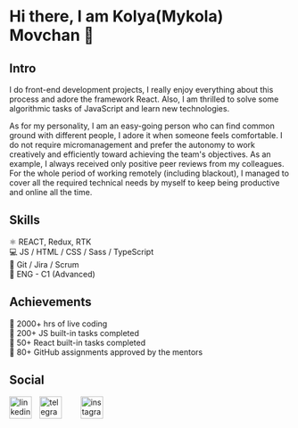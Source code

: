 # Hi there, I am Kolya(Mykola) Movchan 👋

## Intro
I do front-end development projects, I really enjoy everything about this process and adore the framework React. Also, I am thrilled to solve some algorithmic tasks of JavaScript and learn new technologies.

As for my personality, I am an easy-going person who can find common ground with different people, I adore it when someone feels comfortable. I do not require micromanagement and prefer the autonomy to work creatively and efficiently toward achieving the team's objectives. As an example, I always received only positive peer reviews from my colleagues. For the whole period of working remotely (including blackout), I managed to cover all the required technical needs by myself to keep being productive and online all the time.

## Skills
:atom_symbol: REACT, Redux, RTK <br>
:computer: JS / HTML / CSS / Sass / TypeScript <br>
:handshake: Git / Jira / Scrum <br>
:england:	ENG - C1 (Advanced) <br>

## Achievements
🚀 2000+ hrs of live coding <br>
🚀 200+ JS built-in tasks completed <br>
🚀 50+ React built-in tasks completed <br>
🚀 80+ GitHub assignments approved by the mentors <br>


## Social
[<img src='https://blog.waalaxy.com/wp-content/uploads/2021/01/LinkedIn-Symbole.png' alt='linkedin' height='40' style='margin-right: 10px;'>](https://www.linkedin.com/in/klmovchan/)
[<img src='https://upload.wikimedia.org/wikipedia/commons/thumb/8/82/Telegram_logo.svg/2048px-Telegram_logo.svg.png' alt='telegram' height='40' style='margin-right: 30px;'>](https://t.me/klmovchan)
[<img src='https://o.remove.bg/downloads/df2c01bd-bf1d-4113-aa5e-04355080ed93/png-transparent-logo-computer-icons-instagram-logo-instagram-logo-miscellaneous-text-trademark-removebg-preview.png' alt='instagram' height='40' style='margin-right: 30px;'>](https://tinyurl.com/inst-klmovchan)



